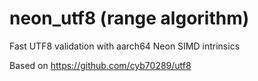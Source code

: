 # neon_utf8 (range algorithm)

Fast UTF8 validation with aarch64 Neon SIMD intrinsics

Based on https://github.com/cyb70289/utf8
